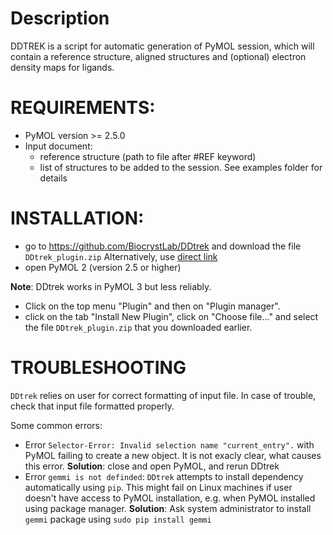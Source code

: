 # Description
DDTREK is a script for automatic generation of PyMOL session, which will 
contain a reference structure, aligned structures 
and (optional) electron density maps for ligands.
# REQUIREMENTS:
- PyMOL version >= 2.5.0
- Input document:
    - reference structure (path to file after #REF keyword)
    - list of structures to be added to the session.
    See examples folder for details

# INSTALLATION:
- go to https://github.com/BiocrystLab/DDtrek and download the file `DDtrek_plugin.zip`
    Alternatively, use [direct link](https://raw.githubusercontent.com/BiocrystLab/DDtrek/main/ddtrek.zip)
- open PyMOL 2 (version 2.5 or higher)

 **Note**: DDtrek works in PyMOL 3 but less reliably.

- Click on the top menu "Plugin" and then on "Plugin manager".
- click on the tab "Install New Plugin", click on "Choose file..." and select the file `DDtrek_plugin.zip` that you downloaded earlier.


# TROUBLESHOOTING
`DDtrek` relies on user for correct formatting of input file. In case of trouble, check that input file formatted properly.


Some common errors:

- Error `Selector-Error: Invalid selection name "current_entry".` with PyMOL failing to create a new object. It is not exacly clear, what causes this error. **Solution**: close and open PyMOL, and rerun DDtrek
- Error `gemmi is not definded`: `DDtrek` attempts to install dependency automatically using `pip`. This might fail on Linux machines if user doesn't have access to PyMOL installation, e.g. when PyMOL installed using package manager. **Solution**: Ask system administrator to install `gemmi` package using `sudo pip install gemmi`
